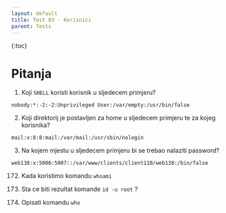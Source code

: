```yaml
---
layout: default
title: Test 03 - Korisnici
parent: Tests
---
```


{:toc}

# Pitanja

1. Koji ````SHELL```` koristi korisnik u sljedecem primjeru?

````
nobody:*:-2:-2:Unprivileged User:/var/empty:/usr/bin/false
````


2. Koji direktorij je postavljen za home u sljedecem primjeru te za kojeg korisnika?

````
mail:x:8:8:mail:/var/mail:/usr/sbin/nologin
````

3. Na kojem mjestu u sljedecem primjeru bi se trebao nalaziti password?

````
web138:x:5006:5007::/var/www/clients/client110/web138:/bin/false
````

172. Kada koristimo komandu ````whoami````

55. Sta ce biti rezultat komande ````id -u root```` ?


58. Opisati komandu ````who````
